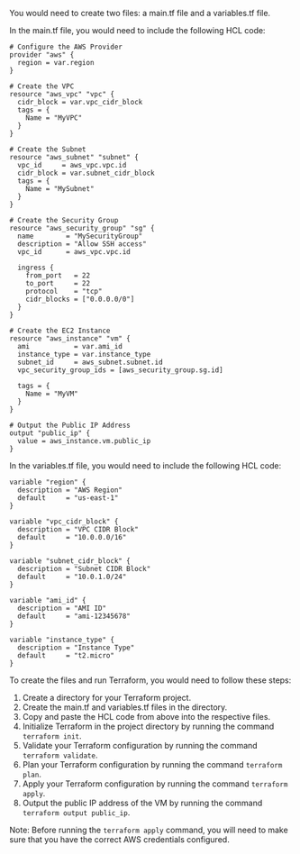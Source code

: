 You would need to create two files: a main.tf file and a variables.tf file.

In the main.tf file, you would need to include the following HCL code:

```
# Configure the AWS Provider
provider "aws" {
  region = var.region
}

# Create the VPC
resource "aws_vpc" "vpc" {
  cidr_block = var.vpc_cidr_block
  tags = {
    Name = "MyVPC"
  }
}

# Create the Subnet
resource "aws_subnet" "subnet" {
  vpc_id     = aws_vpc.vpc.id
  cidr_block = var.subnet_cidr_block
  tags = {
    Name = "MySubnet"
  }
}

# Create the Security Group
resource "aws_security_group" "sg" {
  name        = "MySecurityGroup"
  description = "Allow SSH access"
  vpc_id      = aws_vpc.vpc.id

  ingress {
    from_port   = 22
    to_port     = 22
    protocol    = "tcp"
    cidr_blocks = ["0.0.0.0/0"]
  }
}

# Create the EC2 Instance
resource "aws_instance" "vm" {
  ami           = var.ami_id
  instance_type = var.instance_type
  subnet_id     = aws_subnet.subnet.id
  vpc_security_group_ids = [aws_security_group.sg.id]

  tags = {
    Name = "MyVM"
  }
}

# Output the Public IP Address
output "public_ip" {
  value = aws_instance.vm.public_ip
}
```

In the variables.tf file, you would need to include the following HCL code:

```
variable "region" {
  description = "AWS Region"
  default     = "us-east-1"
}

variable "vpc_cidr_block" {
  description = "VPC CIDR Block"
  default     = "10.0.0.0/16"
}

variable "subnet_cidr_block" {
  description = "Subnet CIDR Block"
  default     = "10.0.1.0/24"
}

variable "ami_id" {
  description = "AMI ID"
  default     = "ami-12345678"
}

variable "instance_type" {
  description = "Instance Type"
  default     = "t2.micro"
}
```

To create the files and run Terraform, you would need to follow these steps:

1. Create a directory for your Terraform project.
2. Create the main.tf and variables.tf files in the directory.
3. Copy and paste the HCL code from above into the respective files.
4. Initialize Terraform in the project directory by running the command `terraform init`.
5. Validate your Terraform configuration by running the command `terraform validate`.
6. Plan your Terraform configuration by running the command `terraform plan`.
7. Apply your Terraform configuration by running the command `terraform apply`.
8. Output the public IP address of the VM by running the command `terraform output public_ip`.

Note: Before running the `terraform apply` command, you will need to make sure that you have the correct AWS credentials configured.
